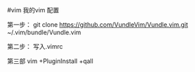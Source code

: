 #vim
我的vim 配置

第一步：
git clone https://github.com/VundleVim/Vundle.vim.git ~/.vim/bundle/Vundle.vim

第二步：
写入.vimrc

第三部
vim +PluginInstall +qall

